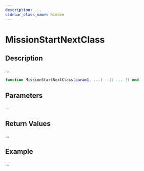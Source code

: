 ```yaml
---
description: ...
sidebar_class_name: hidden
---
```


# MissionStartNextClass

## Description

...

```lua
function MissionStartNextClass(param1, ...) --[[ ... ]] end
```

## Parameters

...

## Return Values

...

## Example

...

